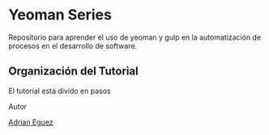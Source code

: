 # Yeoman Series

Repositorio para aprender el uso de yeoman y gulp en la automatización de procesos en el desarrollo de software.

## Organización del Tutorial

El tutorial está divido en pasos

Autor

[Adrian Eguez](https://github.com/adrianeguez)